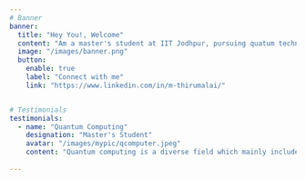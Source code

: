 ```yaml
---
# Banner
banner:
  title: "Hey You!, Welcome"
  content: "Am a master's student at IIT Jodhpur, pursuing quatum technologies. This is my portfolio added with my off academic activity. Please check out my works on quantum tech and ML. Yes, don't forget to read my blogs and off record page."
  image: "/images/banner.png"
  button:
    enable: true
    label: "Connect with me"
    link: "https://www.linkedin.com/in/m-thirumalai/"


# Testimonials
testimonials:
  - name: "Quantum Computing"
    designation: "Master's Student"
    avatar: "/images/mypic/qcomputer.jpeg"
    content: "Quantum computing is a diverse field which mainly included quantum machine learning, quantum algorithms, post quantum cryptography. Here I have included my work on these areas. Below are my current work in these areas"
    
---
```


